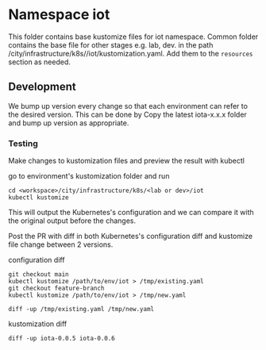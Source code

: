 # Namespace iot
This folder contains base kustomize files for iot namespace. Common folder contains the base file for other stages e.g. lab, dev. in the path <workspace>/city/infrastructure/k8s/<environment>/iot/kustomization.yaml. Add them to the `resources` section as needed.

## Development 

We bump up version every change so that each environment can refer to the desired version. This can be done by Copy the latest iota-x.x.x folder and bump up version as appropriate.

### Testing
Make changes to kustomization files and preview the result with kubectl

go to environment's kustomization folder and run
```
cd <workspace>/city/infrastructure/k8s/<lab or dev>/iot 
kubectl kustomize 
```
This will output the Kubernetes's configuration and we can compare it with the original output before the changes.

Post the PR with diff in both Kubernetes's configuration diff and kustomize file change between 2 versions.

configuration diff
```
git checkout main
kubectl kustomize /path/to/env/iot > /tmp/existing.yaml
git checkout feature-branch
kubectl kustomize /path/to/env/iot > /tmp/new.yaml

diff -up /tmp/existing.yaml /tmp/new.yaml
```

kustomization diff
```
diff -up iota-0.0.5 iota-0.0.6
```